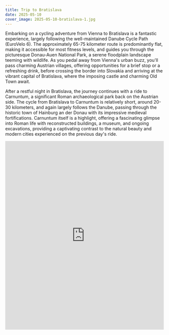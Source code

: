 ```yaml
---
title: Trip to Bratislava
date: 2025-05-10
cover_image: 2025-05-10-bratislava-1.jpg
---
```

Embarking on a cycling adventure from Vienna to Bratislava is a fantastic experience, largely following the well-maintained Danube Cycle Path (EuroVelo 6). The approximately 65-75 kilometer route is predominantly flat, making it accessible for most fitness levels, and guides you through the picturesque Donau-Auen National Park, a serene floodplain landscape teeming with wildlife. As you pedal away from Vienna's urban buzz, you'll pass charming Austrian villages, offering opportunities for a brief stop or a refreshing drink, before crossing the border into Slovakia and arriving at the vibrant capital of Bratislava, where the imposing castle and charming Old Town await.

After a restful night in Bratislava, the journey continues with a ride to Carnuntum, a significant Roman archaeological park back on the Austrian side. The cycle from Bratislava to Carnuntum is relatively short, around 20-30 kilometers, and again largely follows the Danube, passing through the historic town of Hainburg an der Donau with its impressive medieval fortifications. Carnuntum itself is a highlight, offering a fascinating glimpse into Roman life with reconstructed buildings, a museum, and ongoing excavations, providing a captivating contrast to the natural beauty and modern cities experienced on the previous day's ride.

<iframe src="https://www.komoot.com/tour/2270563441/embed?share_token=a3V6OSio8dD7B6wBNDfwa5BNLfHh3a3TDnqAhYzI9ZYtC1NQby" width="100%" height="600" frameborder="0" scrolling="no"></iframe>
